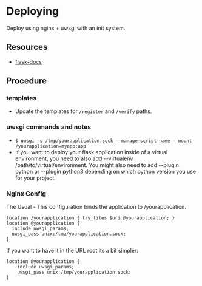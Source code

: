 # Deploying

Deploy using nginx + uwsgi with an init system.

## Resources

* [flask-docs](https://flask.palletsprojects.com/en/2.1.x/deploying/uwsgi/)

## Procedure

### templates

* Update the templates for `/register` and `/verify` paths.

### uwsgi commands and notes

* `$ uwsgi -s /tmp/yourapplication.sock --manage-script-name --mount /yourapplication=myapp:app`
* If you want to deploy your flask application inside of a virtual environment, you need to also add --virtualenv /path/to/virtual/environment. You might also need to add --plugin python or --plugin python3 depending on which python version you use for your project.

### Nginx Config

The Usual - This configuration binds the application to /yourapplication.

```location = /yourapplication { rewrite ^ /yourapplication/; }
location /yourapplication { try_files $uri @yourapplication; }
location @yourapplication {
  include uwsgi_params;
  uwsgi_pass unix:/tmp/yourapplication.sock;
}
```

If you want to have it in the URL root its a bit simpler:

```location / { try_files $uri @yourapplication; }
location @yourapplication {
    include uwsgi_params;
    uwsgi_pass unix:/tmp/yourapplication.sock;
}

```
